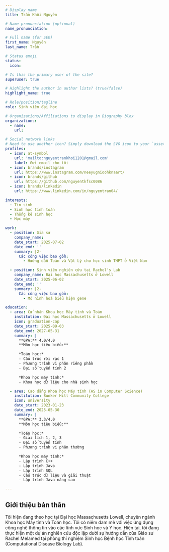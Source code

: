 ```yaml
---
# Display name
title: Trần Khôi Nguyên

# Name pronunciation (optional)
name_pronunciation:

# Full name (for SEO)
first_name: Nguyên
last_name: Trần

# Status emoji
status:
  icon: 

# Is this the primary user of the site?
superuser: true

# Highlight the author in author lists? (true/false)
highlight_name: true

# Role/position/tagline
role: Sinh viên đại học

# Organizations/Affiliations to display in Biography blox
organizations:
  - name: 
    url: 

# Social network links
# Need to use another icon? Simply download the SVG icon to your `assets/media/icons/` folder.
profiles:
  - icon: at-symbol
    url: 'mailto:nguyentrankhoi1201@gmail.com'
    label: Gửi email cho tôi
  - icon: brands/instagram
    url: https://www.instagram.com/neeyugnioohknaart/
  - icon: brands/github
    url: https://github.com/nguyentkfsc0086
  - icon: brands/linkedin
    url: https://www.linkedin.com/in/nguyentran04/

interests:
  - Tin sinh
  - Sinh học tính toán
  - Thống kê sinh học
  - Học máy

work:
  - position: Gia sư
    company_name:
    date_start: 2025-07-02
    date_end: ''
    summary: |2-
      Các công việc bao gồm:
        - Hướng dẫn Toán và Vật Lý cho học sinh THPT ở Việt Nam

  - position: Sinh viên nghiên cứu tại Rachel's Lab
    company_name: Đại học Massachusetts ở Lowell
    date_start: 2025-06-02
    date_end: ''
    summary: |2-
      Các công việc bao gồm:
        - Mô hình hoá biểu hiện gene

education:
  - area: Cử nhân Khoa học Máy tính và Toán
    institution: Đại học Massachusetts ở Lowell
    icon: graduation-cap
    date_start: 2025-09-03
    date_end: 2027-05-31
    summary: |
      **GPA:** 4.0/4.0  
      **Môn học tiêu biểu:**

      *Toán học:*
      - Cấu trúc rời rạc 1
      - Phương trình vi phân riêng phần
      - Đại số tuyến tính 2

      *Khoa học máy tính:*
      - Khoa học dữ liệu cho nhà sinh học

  - area: Cao đẳng Khoa học Máy tính (AS in Computer Science)
    institution: Bunker Hill Community College
    icon: university
    date_start: 2023-01-23
    date_end: 2025-05-30
    summary: |
      **GPA:** 3.3/4.0  
      **Môn học tiêu biểu:**

      *Toán học:*
      - Giải tích 1, 2, 3
      - Đại số tuyến tính
      - Phương trình vi phân thường

      *Khoa học máy tính:*
      - Lập trình C++
      - Lập trình Java
      - Lập trình SQL
      - Cấu trúc dữ liệu và giải thuật
      - Lập trình Java nâng cao

---
```


## Giới thiệu bản thân

Tôi hiện đang theo học tại Đại học Massachusetts Lowell, chuyên ngành Khoa học Máy tính và Toán học. Tôi có niềm đam mê với việc ứng dụng công nghệ thông tin vào các lĩnh vực Sinh học và Y học. Hiện tại, tôi đang thực hiện một dự án nghiên cứu độc lập dưới sự hướng dẫn của Giáo sư Rachel Melamed tại phòng thí nghiệm Sinh học Bệnh học Tính toán (Computational Disease Biology Lab).

